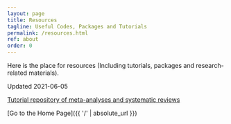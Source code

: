 ```yaml
---
layout: page
title: Resources
tagline: Useful Codes, Packages and Tutorials 
permalink: /resources.html
ref: about
order: 0
---
```

Here is the place for resources (Including tutorials, packages and research-related materials).

Updated 2021-06-05

[Tutorial repository of meta-analyses and systematic reviews](https://ziqian-xia.github.io/resource/)


[Go to the Home Page]({{ '/' | absolute_url }})
